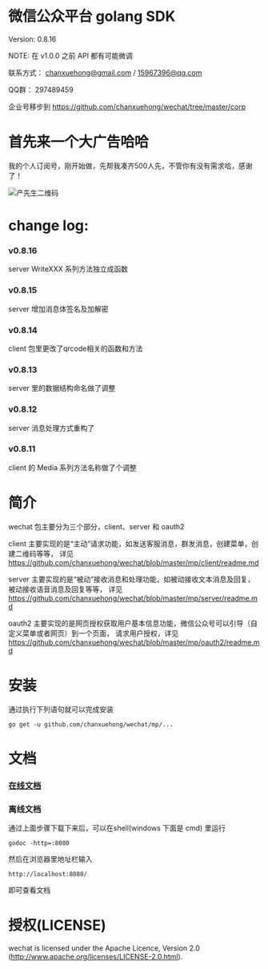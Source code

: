# 微信公众平台 golang SDK
Version:   0.8.16

NOTE:      在 v1.0.0 之前 API 都有可能微调

联系方式： chanxuehong@gmail.com / 15967396@qq.com

QQ群：     297489459

企业号移步到 https://github.com/chanxuehong/wechat/tree/master/corp

# 首先来一个大广告哈哈
我的个人订阅号，刚开始做，先帮我凑齐500人先，不管你有没有需求哈，感谢了！

![产先生二维码](https://github.com/chanxuehong/wechat/blob/master/qrcode_cxs0556.jpg)

# change log:

### v0.8.16
server WriteXXX 系列方法独立成函数
### v0.8.15
server 增加消息体签名及加解密
### v0.8.14
client 包里更改了qrcode相关的函数和方法
### v0.8.13
server 里的数据结构命名做了调整
### v0.8.12
server 消息处理方式重构了
### v0.8.11
client 的 Media 系列方法名称做了个调整

# 简介
wechat 包主要分为三个部分，client、server 和 oauth2

client 主要实现的是“主动”请求功能，如发送客服消息，群发消息，创建菜单，创建二维码等等，
详见 https://github.com/chanxuehong/wechat/blob/master/mp/client/readme.md

server 主要实现的是“被动”接收消息和处理功能，如被动接收文本消息及回复，被动接收语音消息及回复等等，
详见 https://github.com/chanxuehong/wechat/blob/master/mp/server/readme.md

oauth2 主要实现的是网页授权获取用户基本信息功能，微信公众号可以引导（自定义菜单或者网页）到一个页面，
请求用户授权，详见 https://github.com/chanxuehong/wechat/blob/master/mp/oauth2/readme.md


# 安装
通过执行下列语句就可以完成安装

	go get -u github.com/chanxuehong/wechat/mp/...

# 文档

### [在线文档](http://godoc.org/github.com/chanxuehong/wechat/mp)

### 离线文档
通过上面步骤下载下来后，可以在shell(windows 下面是 cmd) 里运行

	godoc -http=:8080
	
然后在浏览器里地址栏输入 

	http://localhost:8080/
	
即可查看文档

# 授权(LICENSE)

wechat is licensed under the Apache Licence, Version 2.0
(http://www.apache.org/licenses/LICENSE-2.0.html).
